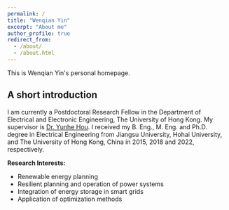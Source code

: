 ```yaml
---
permalink: /
title: "Wenqian Yin"
excerpt: "About me"
author_profile: true
redirect_from: 
  - /about/
  - /about.html
---
```


This is Wenqian Yin's personal homepage. 

## A short introduction
I am currently a Postdoctoral Research Fellow in the Department of Electrical and Electronic Engineering, The University of Hong Kong. My supervisor is [Dr. Yunhe Hou](https:www.eee.hku.hk/people/yhhou/). I received my B. Eng., M. Eng. and Ph.D. degree in Electrical Engineering from Jiangsu University, Hohai University, and The University of Hong Kong, China in 2015, 2018 and 2022, respectively.

<b>Research Interests:</b>
* Renewable energy planning
* Resilient planning and operation of power systems
* Integration of energy storage in smart grids
* Application of optimization methods
